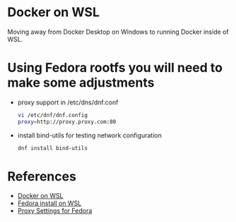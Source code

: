 # Docker on WSL
Moving away from Docker Desktop on Windows to running Docker inside of WSL.

# Using Fedora rootfs you will need to make some adjustments

- proxy support in  /etc/dns/dnf.conf
  ```bash
  vi /etc/dnf/dnf.config
  proxy=http://proxy.proxy.com:80
  ```
- install bind-utils for testing network configuration
  ```bash
  dnf install bind-utils
  ```

# References
- [Docker on WSL](https://dev.to/bowmanjd/install-docker-on-windows-wsl-without-docker-desktop-34m9)
- [Fedora install on WSL](https://dev.to/bowmanjd/install-fedora-on-windows-subsystem-for-linux-wsl-4b26)
- [Proxy Settings for Fedora](https://www.cyberciti.biz/faq/how-to-use-dnf-command-with-a-proxy-server-on-fedora/)
